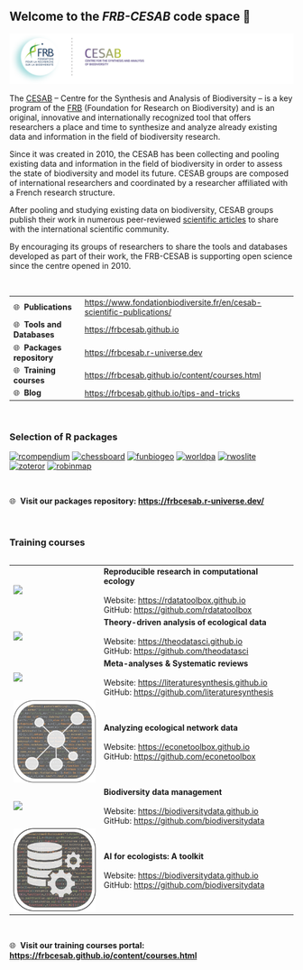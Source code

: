 ## Welcome to the **_FRB-CESAB_** code space :wave:

[![](https://raw.githubusercontent.com/frbcesab/.github/main/profile/banner-frbcesab_150dpi.png)](https://www.fondationbiodiversite.fr/en/about-the-foundation/le-cesab/)

The [CESAB](https://www.fondationbiodiversite.fr/en/about-the-foundation/le-cesab/) – Centre for the Synthesis and Analysis of Biodiversity – is a key program of the [FRB](https://www.fondationbiodiversite.fr/en/) (Foundation for Research on Biodiversity) and is an original, innovative and internationally recognized tool that offers researchers a place and time to synthesize and analyze already existing data and information in the field of biodiversity research.

Since it was created in 2010, the CESAB has been collecting and pooling existing data and information in the field of biodiversity in order to assess the state of biodiversity and model its future. CESAB groups are composed of international researchers and coordinated by a researcher affiliated with a French research structure.

After pooling and studying existing data on biodiversity, CESAB groups publish their work in numerous peer-reviewed [scientific articles](https://www.fondationbiodiversite.fr/en/cesab-scientific-publications/) to share with the international scientific community.

By encouraging its groups of researchers to share the tools and databases developed as part of their work, the FRB-CESAB is supporting open science since the centre opened in 2010.

<br/>

<table>
  <tr>
    <td>🌐 &nbsp;<b>Publications</b>
    </td>
    <td><a href="https://www.fondationbiodiversite.fr/en/cesab-scientific-publications/">https://www.fondationbiodiversite.fr/en/cesab-scientific-publications/</a>
  </tr>
  <tr>
    <td>🌐 &nbsp;<b>Tools and Databases</b>
    </td>
    <td><a href="https://frbcesab.github.io">https://frbcesab.github.io</a>
  </tr>
  <tr>
    <td>🌐 &nbsp;<b>Packages repository</b>
    </td>
    <td><a href="https://frbcesab.r-universe.dev">https://frbcesab.r-universe.dev</a>
  </tr>
  <tr>
    <td>🌐 &nbsp;<b>Training courses</b>
    </td>
    <td><a href="https://frbcesab.github.io/content/courses.html">https://frbcesab.github.io/content/courses.html</a>
  </tr>
  <tr>
    <td>🌐 &nbsp;<b>Blog</b>
    </td>
    <td><a href="https://frbcesab.github.io/tips-and-tricks">https://frbcesab.github.io/tips-and-tricks</a>
  </tr>
<table>

<br/>

### Selection of R packages

[![rcompendium](https://github-readme-stats.vercel.app/api/pin?username=frbcesab&repo=rcompendium)](https://github.com/frbcesab/rcompendium)
[![chessboard](https://github-readme-stats.vercel.app/api/pin?username=frbcesab&repo=chessboard)](https://github.com/frbcesab/chessboard)
[![funbiogeo](https://github-readme-stats.vercel.app/api/pin?username=frbcesab&repo=funbiogeo)](https://github.com/frbcesab/funbiogeo)
[![worldpa](https://github-readme-stats.vercel.app/api/pin?username=frbcesab&repo=worldpa)](https://github.com/frbcesab/worldpa)
[![rwoslite](https://github-readme-stats.vercel.app/api/pin?username=frbcesab&repo=rwosstarter)](https://github.com/frbcesab/rwosstarter)
[![zoteror](https://github-readme-stats.vercel.app/api/pin?username=frbcesab&repo=zoteror)](https://github.com/frbcesab/zoteror)
[![robinmap](https://github-readme-stats.vercel.app/api/pin?username=frbcesab&repo=robinmap)](https://github.com/frbcesab/robinmap)

<br/>

🌐 &nbsp;**Visit our packages repository: <https://frbcesab.r-universe.dev/>**

<br/>

### Training courses

<table>
  <tr>
    <td>
      <a href="https://rdatatoolbox.github.io"><img src='https://frbcesab.github.io/training-courses/img/logo-rdatatoolbox_150dpi.png' width=150px></a>
    </td>
    <td>
      <b>Reproducible research in computational ecology</b></br></br>
      Website: <a href="https://rdatatoolbox.github.io">https://rdatatoolbox.github.io</a></br>
      GitHub: <a href="https://github.com/rdatatoolbox">https://github.com/rdatatoolbox</a>
    </td>
  </tr>
  <tr>
    <td>
      <a href="https://theodatasci.github.io"><img src='https://frbcesab.github.io/training-courses/img/logo-theodatasci_150dpi.png' width=150px></a>
    </td>
    <td>
      <b>Theory-driven analysis of ecological data</b></br></br>
      Website: <a href="https://theodatasci.github.io">https://theodatasci.github.io</a></br>
      GitHub: <a href="https://github.com/theodatasci">https://github.com/theodatasci</a>
    </td>
  </tr>
  <tr>
    <td>
      <a href="https://literaturesynthesis.github.io"><img src='https://frbcesab.github.io/training-courses/img/logo-literaturesynthesis_150dpi.png' width=150px></a>
    </td>
    <td>
      <b>Meta-analyses & Systematic reviews</b></br></br>
      Website: <a href="https://literaturesynthesis.github.io">https://literaturesynthesis.github.io</a></br>
      GitHub: <a href="https://github.com/literaturesynthesis">https://github.com/literaturesynthesis</a>
    </td>
  </tr>
  <tr>
    <td>
      <a href="https://econetoolbox.github.io"><img src='https://raw.githubusercontent.com/econetoolbox/econetoolbox.github.io/main/images/logo-networks_150dpi.png' width=150px></a>
    </td>
    <td>
      <b>Analyzing ecological network data</b></br></br>
      Website: <a href="https://econetoolbox.github.io">https://econetoolbox.github.io</a></br>
      GitHub: <a href="https://github.com/econetoolbox">https://github.com/econetoolbox</a>
    </td>
  </tr>
  <tr>
    <td>
      <a href="https://biodiversitydata.github.io"><img src='https://raw.githubusercontent.com/biodiversitydata/biodiversitydata.github.io/main/images/logo-biodiversitydata_150dpi.png' width=150px></a>
    </td>
    <td>
      <b>Biodiversity data management</b></br></br>
      Website: <a href="https://biodiversitydata.github.io">https://biodiversitydata.github.io</a></br>
      GitHub: <a href="https://github.com/biodiversitydata">https://github.com/biodiversitydata</a>
    </td>
  </tr>
  <tr>
    <td>
      <a href="https://ai-ecol.github.io/"><img src='https://raw.githubusercontent.com/AI-ecol/AI-ecol.github.io/refs/heads/main/images/logo-biodiversitydata_150dpi.png' width=150px></a>
    </td>
    <td>
      <b>AI for ecologists: A toolkit</b></br></br>
      Website: <a href="https://ai-ecol.github.io/">https://biodiversitydata.github.io</a></br>
      GitHub: <a href="https://github.com/ai-ecol">https://github.com/biodiversitydata</a>
    </td>
  </tr>
</table>

<br/>

🌐 &nbsp;**Visit our training courses portal: <https://frbcesab.github.io/content/courses.html>**

<br/>
